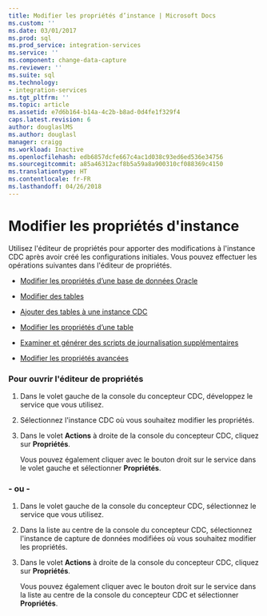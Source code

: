 ```yaml
---
title: Modifier les propriétés d’instance | Microsoft Docs
ms.custom: ''
ms.date: 03/01/2017
ms.prod: sql
ms.prod_service: integration-services
ms.service: ''
ms.component: change-data-capture
ms.reviewer: ''
ms.suite: sql
ms.technology:
- integration-services
ms.tgt_pltfrm: ''
ms.topic: article
ms.assetid: e7d6b164-b14a-4c2b-b8ad-0d4fe1f329f4
caps.latest.revision: 6
author: douglaslMS
ms.author: douglasl
manager: craigg
ms.workload: Inactive
ms.openlocfilehash: edb6857dcfe667c4ac1d038c93ed6ed536e34756
ms.sourcegitcommit: a85a46312acf8b5a59a8a900310cf088369c4150
ms.translationtype: HT
ms.contentlocale: fr-FR
ms.lasthandoff: 04/26/2018
---
```

# <a name="edit-instance-properties"></a>Modifier les propriétés d'instance
  Utilisez l'éditeur de propriétés pour apporter des modifications à l'instance CDC après avoir créé les configurations initiales. Vous pouvez effectuer les opérations suivantes dans l'éditeur de propriétés.  
  
-   [Modifier les propriétés d’une base de données Oracle](../../integration-services/change-data-capture/edit-the-oracle-database-properties.md)  
  
-   [Modifier des tables](../../integration-services/change-data-capture/edit-tables.md)  
  
-   [Ajouter des tables à une instance CDC](../../integration-services/change-data-capture/add-tables-to-a-cdc-instance.md)  
  
-   [Modifier les propriétés d’une table](../../integration-services/change-data-capture/edit-the-table-properties.md)  
  
-   [Examiner et générer des scripts de journalisation supplémentaires](../../integration-services/change-data-capture/review-and-generate-supplemental-logging-scripts.md)  
  
-   [Modifier les propriétés avancées](../../integration-services/change-data-capture/edit-the-advanced-properties.md)  
  
### <a name="to-open-the-properties-editor"></a>Pour ouvrir l'éditeur de propriétés  
  
1.  Dans le volet gauche de la console du concepteur CDC, développez le service que vous utilisez.  
  
2.  Sélectionnez l'instance CDC où vous souhaitez modifier les propriétés.  
  
3.  Dans le volet **Actions** à droite de la console du concepteur CDC, cliquez sur **Propriétés**.  
  
     Vous pouvez également cliquer avec le bouton droit sur le service dans le volet gauche et sélectionner **Propriétés**.  
  
### <a name="or"></a>- ou -  
  
1.  Dans le volet gauche de la console du concepteur CDC, sélectionnez le service que vous utilisez.  
  
2.  Dans la liste au centre de la console du concepteur CDC, sélectionnez l'instance de capture de données modifiées où vous souhaitez modifier les propriétés.  
  
3.  Dans le volet **Actions** à droite de la console du concepteur CDC, cliquez sur **Propriétés**.  
  
     Vous pouvez également cliquer avec le bouton droit sur le service dans la liste au centre de la console du concepteur CDC et sélectionner **Propriétés**.  
  
  
